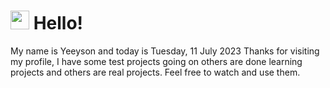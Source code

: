 <h1>
    <img src="https://emojis.slackmojis.com/emojis/images/1643510097/45343/hi.gif?1643510097" width="30"/> 
    Hello!
 </h1>
 <p>
    My name is Yeeyson and today is Tuesday, 11 July 2023
    Thanks for visiting my profile, I have some test projects going on others are done learning projects and others are real projects.
    Feel free to watch and use them.
 </p>